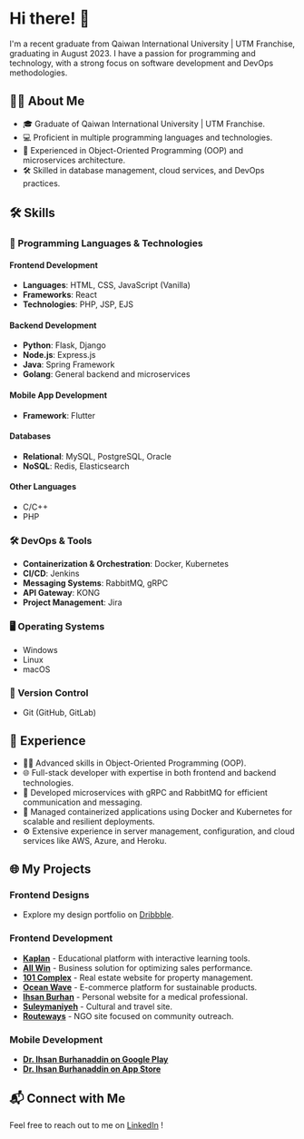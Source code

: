 # Hi there! 👋

I'm a recent graduate from Qaiwan International University | UTM Franchise, graduating in August 2023. I have a passion for programming and technology, with a strong focus on software development and DevOps methodologies.

## 🧑‍🎓 About Me

- 🎓 Graduate of Qaiwan International University | UTM Franchise.
- 💻 Proficient in multiple programming languages and technologies.
- 🌟 Experienced in Object-Oriented Programming (OOP) and microservices architecture.
- 🛠️ Skilled in database management, cloud services, and DevOps practices.

## 🛠️ Skills

### 🚀 Programming Languages & Technologies

#### **Frontend Development**
- **Languages**: HTML, CSS, JavaScript (Vanilla)
- **Frameworks**: React
- **Technologies**: PHP, JSP, EJS

#### **Backend Development**
- **Python**: Flask, Django
- **Node.js**: Express.js
- **Java**: Spring Framework
- **Golang**: General backend and microservices

#### **Mobile App Development**
- **Framework**: Flutter

#### **Databases**
- **Relational**: MySQL, PostgreSQL, Oracle
- **NoSQL**: Redis, Elasticsearch

#### **Other Languages**
- C/C++
- PHP

### 🛠 DevOps & Tools
- **Containerization & Orchestration**: Docker, Kubernetes
- **CI/CD**: Jenkins
- **Messaging Systems**: RabbitMQ, gRPC
- **API Gateway**: KONG
- **Project Management**: Jira

### 🖥 Operating Systems
- Windows
- Linux
- macOS

### 🔄 Version Control
- Git (GitHub, GitLab)

## 💼 Experience

- 👨‍💻 Advanced skills in Object-Oriented Programming (OOP).
- 🌐 Full-stack developer with expertise in both frontend and backend technologies.
- 🧩 Developed microservices with gRPC and RabbitMQ for efficient communication and messaging.
- 🔧 Managed containerized applications using Docker and Kubernetes for scalable and resilient deployments.
- ⚙️ Extensive experience in server management, configuration, and cloud services like AWS, Azure, and Heroku.

## 🌐 My Projects

### Frontend Designs
- Explore my design portfolio on [Dribbble](https://dribbble.com/Sherlockian/shots).

### Frontend Development
- **[Kaplan](https://kaplaniq.com/home)** - Educational platform with interactive learning tools.
- **[All Win](https://all-win.co/)** - Business solution for optimizing sales performance.
- **[101 Complex](https://101complex.com/)** - Real estate website for property management.
- **[Ocean Wave](https://ocean-wave.co/)** - E-commerce platform for sustainable products.
- **[Ihsan Burhan](https://ihsanburhan.com/)** - Personal website for a medical professional.
- **[Suleymaniyeh](https://sulaimaniy.com/)** - Cultural and travel site.
- **[Routeways](https://Rccl.org/)** - NGO site focused on community outreach.

### Mobile Development
- **[Dr. Ihsan Burhanaddin on Google Play](https://play.google.com/store/apps/details?id=com.smarthand.ihsanburhan__a&hl=en&gl=US)**
- **[Dr. Ihsan Burhanaddin on App Store](https://apps.apple.com/us/app/dr-ihsan-burhanaddin/id6476200266)**

## 📬 Connect with Me

Feel free to reach out to me on [LinkedIn](https://www.linkedin.com/in/alan-ali-0948ba211/) !
